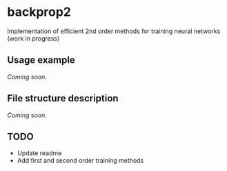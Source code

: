 
# backprop2

Implementation of efficient 2nd order methods for training neural networks (work in progress)

## Usage example

*Coming soon*.

## File structure description

*Coming soon*.

## TODO

- Update readme
- Add first and second order training methods
